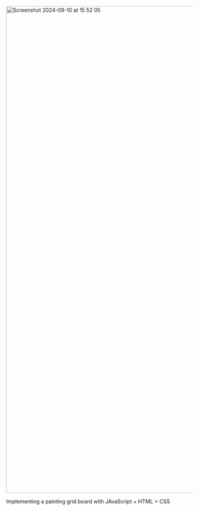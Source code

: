 <img width="1308" alt="Screenshot 2024-09-10 at 15 52 05" src="https://github.com/user-attachments/assets/76bdae76-f1b5-4d7d-85b8-269f0889434a">

Implementing a painting grid board with JAvaScript + HTML + CSS
